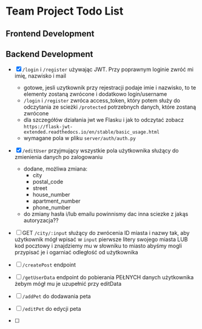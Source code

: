 # Team Project Todo List

## Frontend Development

## Backend Development

- [x] `/login` i `/register` używając JWT. Przy poprawnym loginie zwróć mi imię, nazwisko i mail
  - gotowe, jesli uzytkownik przy rejestracji podaje imie i nazwisko, to te elementy zostaną zwrócone i dodatkowo login/username
  - `/login` i `/register` zwróca access_token, który potem służy do odczytania ze scieżki `/protected` potrzebnych danych, które zostaną zwrócone
  - dla szczegółów działania jwt we Flasku i jak to odczytać zobacz `https://flask-jwt-extended.readthedocs.io/en/stable/basic_usage.html`
  - wymagane pola w pliku `server/auth/auth.py`
  
- [x] `/editUser` przyjmujący wszystkie pola użytkownika służący do zmienienia danych po zalogowaniu
  - dodane, możliwa zmiana:
    - city
    - postal_code
    - street
    - house_number
    - apartment_number
    - phone_number
  - do zmiany hasła i/lub emailu powinnismy dac inna sciezke z jakąs autoryzacja??
- [ ] GET `/city/:input` służący do zwrócenia ID miasta i nazwy tak, aby użytkownik mógł wpisać w `input` pierwsze litery swojego miasta LUB kod pocztowy i znajdziemy mu w słowniku to miasto abyśmy mogli przypisać je i ogarniać odległość od użytkownika
- [ ] `/createPost` endpoint
- [ ] `/getUserData` endpoint do pobierania PEŁNYCH danych użytkownika żebym mógł mu je uzupełnić przy editData
- [ ] `/addPet` do dodawania peta
- [ ] `/editPet` do edycji peta
- [ ] 
